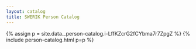 ```yaml
---
layout: catalog
title: SWERIK Person Catalog
---
```

{% assign p = site.data._person-catalog.i-LffKZcrG2fCYbma7r7ZpgZ %}
{% include person-catalog.html p=p %}


